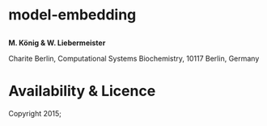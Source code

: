 model-embedding
====================
## 
**M. König & W. Liebermeister**

Charite Berlin, Computational Systems Biochemistry, 10117 Berlin, Germany

# Availability & Licence
Copyright 2015; 
